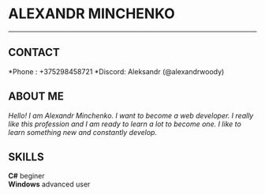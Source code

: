 # ALEXANDR MINCHENKO
____________________________
## CONTACT

*Phone : +375298458721
*Discord: Aleksandr  (@alexandrwoody)

## ABOUT ME
_Hello! I am Alexandr Minchenko. I want to become a web developer. I really like this profession and I am ready to learn a lot to become one. I like to learn something new and constantly develop._
## SKILLS
__C#__                  beginer  
__Windows__             advanced user
